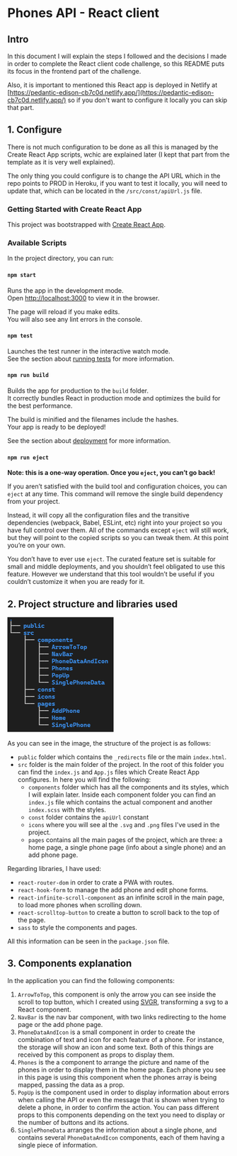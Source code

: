 # Phones API - React client

## Intro

In this document I will explain the steps I followed and the decisions I made in order to complete the React client code challenge, so this README puts its focus in the frontend part of the challenge.

Also, it is important to mentioned this React app is deployed in Netlify at [https://pedantic-edison-cb7c0d.netlify.app/](https://pedantic-edison-cb7c0d.netlify.app/) so if you don't want to configure it locally you can skip that part.

## 1. Configure

There is not much configuration to be done as all this is managed by the Create React App scripts, wchic are explained later (I kept that part from the template as it is very well explained).

The only thing you could configure is to change the API URL which in the repo points to PROD in Heroku, if you want to test it locally, you will need to update that, which can be located in the `/src/const/apiUrl.js` file.

### Getting Started with Create React App

This project was bootstrapped with [Create React App](https://github.com/facebook/create-react-app).

### Available Scripts

In the project directory, you can run:

#### `npm start`

Runs the app in the development mode.\
Open [http://localhost:3000](http://localhost:3000) to view it in the browser.

The page will reload if you make edits.\
You will also see any lint errors in the console.

#### `npm test`

Launches the test runner in the interactive watch mode.\
See the section about [running tests](https://facebook.github.io/create-react-app/docs/running-tests) for more information.

#### `npm run build`

Builds the app for production to the `build` folder.\
It correctly bundles React in production mode and optimizes the build for the best performance.

The build is minified and the filenames include the hashes.\
Your app is ready to be deployed!

See the section about [deployment](https://facebook.github.io/create-react-app/docs/deployment) for more information.

#### `npm run eject`

**Note: this is a one-way operation. Once you `eject`, you can’t go back!**

If you aren’t satisfied with the build tool and configuration choices, you can `eject` at any time. This command will remove the single build dependency from your project.

Instead, it will copy all the configuration files and the transitive dependencies (webpack, Babel, ESLint, etc) right into your project so you have full control over them. All of the commands except `eject` will still work, but they will point to the copied scripts so you can tweak them. At this point you’re on your own.

You don’t have to ever use `eject`. The curated feature set is suitable for small and middle deployments, and you shouldn’t feel obligated to use this feature. However we understand that this tool wouldn’t be useful if you couldn’t customize it when you are ready for it.

## 2. Project structure and libraries used

![phonesTreeClient.png](phonesTreeClient.png)

As you can see in the image, the structure of the project is as follows:

- `public` folder which contains the `_redirects` file or the main `index.html`.
- `src` folder is the main folder of the project. In the root of this folder you can find the `index.js` and `App.js` files which Create React App configures. In here you will find the following:
  - `components` folder which has all the components and its styles, which I will explain later. Inside each component folder you can find an `index.js` file which contains the actual component and another `index.scss` with the styles.
  - `const` folder contains the `apiUrl` constant
  - `icons` where you will see al the `.svg` and `.png` files I've used in the project.
  - `pages` contains all the main pages of the project, which are three: a home page, a single phone page (info about a single phone) and an add phone page.

Regarding libraries, I have used:

- `react-router-dom` in order to crate a PWA with routes.
- `react-hook-form` to manage the add phone and edit phone forms.
- `react-infinite-scroll-component` as an infinite scroll in the main page, to load more phones when scrolling down.
- `react-scrolltop-button` to create a button to scroll back to the top of the page.
- `sass` to style the components and pages.

All this information can be seen in the `package.json` file.

## 3. Components explanation

In the application you can find the following components:

1. `ArrowToTop`, this component is only the arrow you can see inside the scroll to top button, which I created using [SVGR](https://react-svgr.com/playground/), transforming a svg to a React component.
2. `NavBar` is the nav bar component, with two links redirecting to the home page or the add phone page.
3. `PhoneDataAndIcon` is a small component in order to create the combination of text and icon for each feature of a phone. For instance, the storage will show an icon and some text. Both of this things are received by this component as props to display them.
4. `Phones` is the a component to arrange the picture and name of the phones in order to display them in the home page. Each phone you see in this page is using this component when the phones array is being mapped, passing the data as a prop.
5. `PopUp` is the component used in order to display information about errors when calling the API or even the message that is shown when trying to delete a phone, in order to confirm the action. You can pass different props to this components depending on the text you need to display or the number of buttons and its actions.
6. `SinglePhoneData` arranges the information about a single phone, and contains several `PhoneDataAndIcon` components, each of them having a single piece of information.
